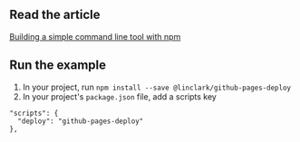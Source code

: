 ## Read the article

[Building a simple command line tool with npm](http://blog.npmjs.org/post/118810260230/building-a-simple-command-line-tool-with-npm)

## Run the example

1. In your project, run `npm install --save @linclark/github-pages-deploy`
1. In your project's `package.json` file, add a scripts key

```
"scripts": {
  "deploy": "github-pages-deploy"
},
```
